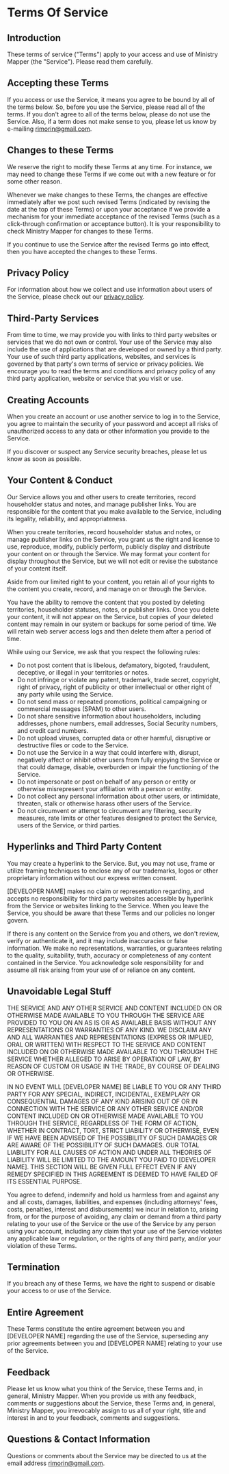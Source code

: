 # Terms Of Service

## Introduction

These terms of service ("Terms") apply to your access and use of Ministry Mapper (the "Service"). Please read them carefully.

## Accepting these Terms
If you access or use the Service, it means you agree to be bound by all of the terms below. So, before you use the Service, please read all of the terms. If you don't agree to all of the terms below, please do not use the Service. Also, if a term does not make sense to you, please let us know by e-mailing rimorin@gmail.com.

## Changes to these Terms
We reserve the right to modify these Terms at any time. For instance, we may need to change these Terms if we come out with a new feature or for some other reason.

Whenever we make changes to these Terms, the changes are effective immediately after we post such revised Terms (indicated by revising the date at the top of these Terms) or upon your acceptance if we provide a mechanism for your immediate acceptance of the revised Terms (such as a click-through confirmation or acceptance button). It is your responsibility to check Ministry Mapper for changes to these Terms.

If you continue to use the Service after the revised Terms go into effect, then you have accepted the changes to these Terms.

## Privacy Policy
For information about how we collect and use information about users of the Service, please check out our [privacy policy](privacy-policy.md).

## Third-Party Services
From time to time, we may provide you with links to third party websites or services that we do not own or control. Your use of the Service may also include the use of applications that are developed or owned by a third party. Your use of such third party applications, websites, and services is governed by that party's own terms of service or privacy policies. We encourage you to read the terms and conditions and privacy policy of any third party application, website or service that you visit or use.

## Creating Accounts
When you create an account or use another service to log in to the Service, you agree to maintain the security of your password and accept all risks of unauthorized access to any data or other information you provide to the Service.

If you discover or suspect any Service security breaches, please let us know as soon as possible.

## Your Content & Conduct

Our Service allows you and other users to create territories, record householder status and notes, and manage publisher links. You are responsible for the content that you make available to the Service, including its legality, reliability, and appropriateness.

When you create territories, record householder status and notes, or manage publisher links on the Service, you grant us the right and license to use, reproduce, modify, publicly perform, publicly display and distribute your content on or through the Service. We may format your content for display throughout the Service, but we will not edit or revise the substance of your content itself.

Aside from our limited right to your content, you retain all of your rights to the content you create, record, and manage on or through the Service.

You have the ability to remove the content that you posted by deleting territories, householder statuses, notes, or publisher links. Once you delete your content, it will not appear on the Service, but copies of your deleted content may remain in our system or backups for some period of time. We will retain web server access logs and then delete them after a period of time.

While using our Service, we ask that you respect the following rules:

- Do not post content that is libelous, defamatory, bigoted, fraudulent, deceptive, or illegal in your territories or notes.
- Do not infringe or violate any patent, trademark, trade secret, copyright, right of privacy, right of publicity or other intellectual or other right of any party while using the Service.
- Do not send mass or repeated promotions, political campaigning or commercial messages (SPAM) to other users.
- Do not share sensitive information about householders, including addresses, phone numbers, email addresses, Social Security numbers, and credit card numbers.
- Do not upload viruses, corrupted data or other harmful, disruptive or destructive files or code to the Service.
- Do not use the Service in a way that could interfere with, disrupt, negatively affect or inhibit other users from fully enjoying the Service or that could damage, disable, overburden or impair the functioning of the Service.
- Do not impersonate or post on behalf of any person or entity or otherwise misrepresent your affiliation with a person or entity.
- Do not collect any personal information about other users, or intimidate, threaten, stalk or otherwise harass other users of the Service.
- Do not circumvent or attempt to circumvent any filtering, security measures, rate limits or other features designed to protect the Service, users of the Service, or third parties.

## Hyperlinks and Third Party Content
You may create a hyperlink to the Service. But, you may not use, frame or utilize framing techniques to enclose any of our trademarks, logos or other proprietary information without our express written consent.

[DEVELOPER NAME] makes no claim or representation regarding, and accepts no responsibility for third party websites accessible by hyperlink from the Service or websites linking to the Service. When you leave the Service, you should be aware that these Terms and our policies no longer govern.

If there is any content on the Service from you and others, we don't review, verify or authenticate it, and it may include inaccuracies or false information. We make no representations, warranties, or guarantees relating to the quality, suitability, truth, accuracy or completeness of any content contained in the Service. You acknowledge sole responsibility for and assume all risk arising from your use of or reliance on any content.

## Unavoidable Legal Stuff
THE SERVICE AND ANY OTHER SERVICE AND CONTENT INCLUDED ON OR OTHERWISE MADE AVAILABLE TO YOU THROUGH THE SERVICE ARE PROVIDED TO YOU ON AN AS IS OR AS AVAILABLE BASIS WITHOUT ANY REPRESENTATIONS OR WARRANTIES OF ANY KIND. WE DISCLAIM ANY AND ALL WARRANTIES AND REPRESENTATIONS (EXPRESS OR IMPLIED, ORAL OR WRITTEN) WITH RESPECT TO THE SERVICE AND CONTENT INCLUDED ON OR OTHERWISE MADE AVAILABLE TO YOU THROUGH THE SERVICE WHETHER ALLEGED TO ARISE BY OPERATION OF LAW, BY REASON OF CUSTOM OR USAGE IN THE TRADE, BY COURSE OF DEALING OR OTHERWISE.

IN NO EVENT WILL [DEVELOPER NAME] BE LIABLE TO YOU OR ANY THIRD PARTY FOR ANY SPECIAL, INDIRECT, INCIDENTAL, EXEMPLARY OR CONSEQUENTIAL DAMAGES OF ANY KIND ARISING OUT OF OR IN CONNECTION WITH THE SERVICE OR ANY OTHER SERVICE AND/OR CONTENT INCLUDED ON OR OTHERWISE MADE AVAILABLE TO YOU THROUGH THE SERVICE, REGARDLESS OF THE FORM OF ACTION, WHETHER IN CONTRACT, TORT, STRICT LIABILITY OR OTHERWISE, EVEN IF WE HAVE BEEN ADVISED OF THE POSSIBILITY OF SUCH DAMAGES OR ARE AWARE OF THE POSSIBILITY OF SUCH DAMAGES. OUR TOTAL LIABILITY FOR ALL CAUSES OF ACTION AND UNDER ALL THEORIES OF LIABILITY WILL BE LIMITED TO THE AMOUNT YOU PAID TO [DEVELOPER NAME]. THIS SECTION WILL BE GIVEN FULL EFFECT EVEN IF ANY REMEDY SPECIFIED IN THIS AGREEMENT IS DEEMED TO HAVE FAILED OF ITS ESSENTIAL PURPOSE.

You agree to defend, indemnify and hold us harmless from and against any and all costs, damages, liabilities, and expenses (including attorneys' fees, costs, penalties, interest and disbursements) we incur in relation to, arising from, or for the purpose of avoiding, any claim or demand from a third party relating to your use of the Service or the use of the Service by any person using your account, including any claim that your use of the Service violates any applicable law or regulation, or the rights of any third party, and/or your violation of these Terms.

## Termination
If you breach any of these Terms, we have the right to suspend or disable your access to or use of the Service.

## Entire Agreement
These Terms constitute the entire agreement between you and [DEVELOPER NAME] regarding the use of the Service, superseding any prior agreements between you and [DEVELOPER NAME] relating to your use of the Service.

## Feedback
Please let us know what you think of the Service, these Terms and, in general, Ministry Mapper. When you provide us with any feedback, comments or suggestions about the Service, these Terms and, in general, Ministry Mapper, you irrevocably assign to us all of your right, title and interest in and to your feedback, comments and suggestions.

## Questions & Contact Information
Questions or comments about the Service may be directed to us at the email address rimorin@gmail.com.